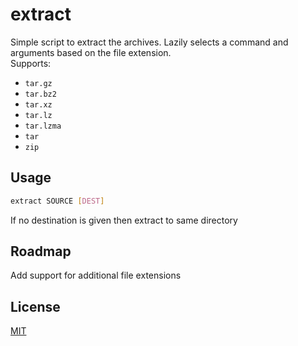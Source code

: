 # extract
Simple script to extract the archives. Lazily selects a command and arguments based on the file extension.  
Supports:
* ```tar.gz```
* ```tar.bz2```
* ```tar.xz```
* ```tar.lz```
* ```tar.lzma```
* ```tar```
* ```zip```

## Usage
```bash
extract SOURCE [DEST]  
```
If no destination is given then extract to same directory

## Roadmap
Add support for additional file extensions

## License
[MIT](https://choosealicense.com/licenses/mit/)
